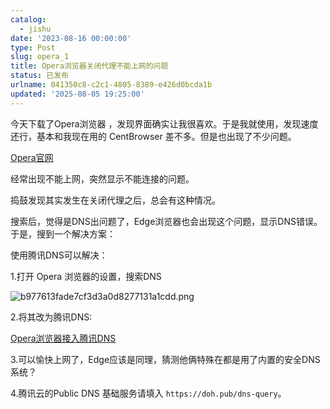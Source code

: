 ```yaml
---
catalog:
  - jishu
date: '2023-08-16 00:00:00'
type: Post
slug: opera_1
title: Opera浏览器关闭代理不能上网的问题
status: 已发布
urlname: 041350c8-c2c1-4805-8389-e426d0bcda1b
updated: '2025-08-05 19:25:00'
---
```


今天下载了Opera浏览器 ，发现界面确实让我很喜欢。于是我就使用，发现速度还行，基本和我现在用的 CentBrowser 差不多。但是也出现了不少问题。


[Opera官网](https://www.opera.com/zh-cn)


经常出现不能上网，突然显示不能连接的问题。


捣鼓发现其实发生在关闭代理之后，总会有这种情况。


搜索后，觉得是DNS出问题了，Edge浏览器也会出现这个问题，显示DNS错误。于是，搜到一个解决方案：


使用腾讯DNS可以解决：


1.打开 Opera 浏览器的设置，搜索DNS


![b977613fade7cf3d3a0d8277131a1cdd.png](https://main.qcloudimg.com/raw/b977613fade7cf3d3a0d8277131a1cdd.png)


2.将其改为腾讯DNS:


[Opera浏览器接入腾讯DNS](https://docs.dnspod.cn/public-dns/opera-public-dns/#:~:text=%E6%9C%AC%E6%96%87%E6%A1%A3%E6%8C%87%E5%AF%BC%E6%82%A8%E5%A6%82%E4%BD%95%E5%9C%A8%20Opera%20%E6%B5%8F%E8%A7%88%E5%99%A8%E4%B8%AD%E6%8E%A5%E5%85%A5%20Public%20DNS%20%E3%80%82%20%E6%93%8D%E4%BD%9C%E6%8C%87%E5%8D%97%20%E6%93%8D%E4%BD%9C%E6%AD%A5%E9%AA%A4,%E5%9C%A8%20Opera%20%E6%B5%8F%E8%A7%88%E5%99%A8%E5%9C%B0%E5%9D%80%E6%A0%8F%E4%B8%AD%EF%BC%8C%E8%BE%93%E5%85%A5%20opera%3A%2F%2Fsettings%20%E5%B9%B6%E5%9B%9E%E8%BD%A6%2C%E8%BF%9B%E5%85%A5%E5%B8%B8%E8%A7%84%E8%AE%BE%E7%BD%AE%E9%A1%B5%E9%9D%A2%E3%80%82%20%E5%B9%B6%E5%9C%A8%E6%90%9C%E7%B4%A2%E6%A1%86%E4%B8%AD%E8%BE%93%E5%85%A5%20DNS-over-HTTPS%20%E8%BF%9B%E8%A1%8C%E6%9F%A5%E6%89%BE%E3%80%82)


3.可以愉快上网了，Edge应该是同理，猜测他俩特殊在都是用了内置的安全DNS系统？


4.腾讯云的Public DNS 基础服务请填入 `https://doh.pub/dns-query`。

